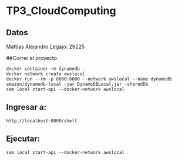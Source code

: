 # TP3_CloudComputing
 ## Datos
 Mattias Alejandro
 Legajo: 29225
 
 ##Correr el proyecto 
  
  ```npm install
  docker container rm dynamodb
  docker network create awslocal
  docker run --rm -p 8000:8000 --network awslocal --name dynamodb amazon/dynamodb-local -jar DynamoDBLocal.jar -sharedDb
  sam local start-api --docker-network awslocal
  ```
  
 ##  Ingresar a:
`http://localhost:8000/shell`

 ##  Ejecutar:
`sam local start-api --docker-network awslocal`
